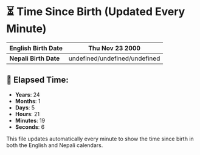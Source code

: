 # ⏳ Time Since Birth (Updated Every Minute)

| **English Birth Date** | Thu Nov 23 2000 |
|------------------------|-------------------------------------|
| **Nepali Birth Date**  | undefined/undefined/undefined                  |

## 📅 Elapsed Time:

- **Years**: 24
- **Months**: 1
- **Days**: 5
- **Hours**: 21
- **Minutes**: 19
- **Seconds**: 6

This file updates automatically every minute to show the time since birth in both the English and Nepali calendars.